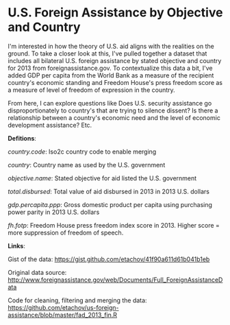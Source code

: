 # U.S. Foreign Assistance by Objective and Country

I'm interested in how the theory of U.S. aid aligns with the realities on the ground. To take a closer look at this, I've pulled together a dataset that includes all bilateral U.S. foreign assistance by stated objective and country for 2013 from foreignassistance.gov. To contextualize this data a bit, I've added GDP per capita from the World Bank as a measure of the recipient country's economic standing and Freedom House's press freedom score as a measure of level of freedom of expression in the country. 

From here, I can explore questions like Does U.S. security assistance go disproportionately to country's that are trying to silence dissent? Is there a relationship between a country's economic need and the level of economic development assistance? Etc.

**Defitions**:

*country.code*: Iso2c country code to enable merging

*country*: Country name as used by the U.S. government

*objective.name*: Stated objective for aid listed the U.S. government

*total.disbursed*: Total value of aid disbursed in 2013 in 2013 U.S. dollars

*gdp.percapita.ppp*: Gross domestic product per capita using purchasing power parity in 2013 U.S. dollars

*fh.fotp*: Freedom House press freedom index score in 2013. Higher score = more suppression of freedom of speech.

**Links**:

Gist of the data: https://gist.github.com/etachov/41f90a611d61b041b1eb

Original data source: http://www.foreignassistance.gov/web/Documents/Full_ForeignAssistanceData

Code for cleaning, filtering and merging the data: https://github.com/etachov/us-foreign-assistance/blob/master/fad_2013_fin.R